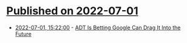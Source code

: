 # [Published on 2022-07-01](index.md)

* [2022-07-01, 15:22:00](https://tech.slashdot.org/story/22/07/01/1410259/adt-is-betting-google-can-drag-it-into-the-future?utm_source=rss1.0mainlinkanon&utm_medium=feed) - [ADT Is Betting Google Can Drag It Into the Future](https://tech.slashdot.org/story/22/07/01/1410259/adt-is-betting-google-can-drag-it-into-the-future?utm_source=rss1.0mainlinkanon&utm_medium=feed)
